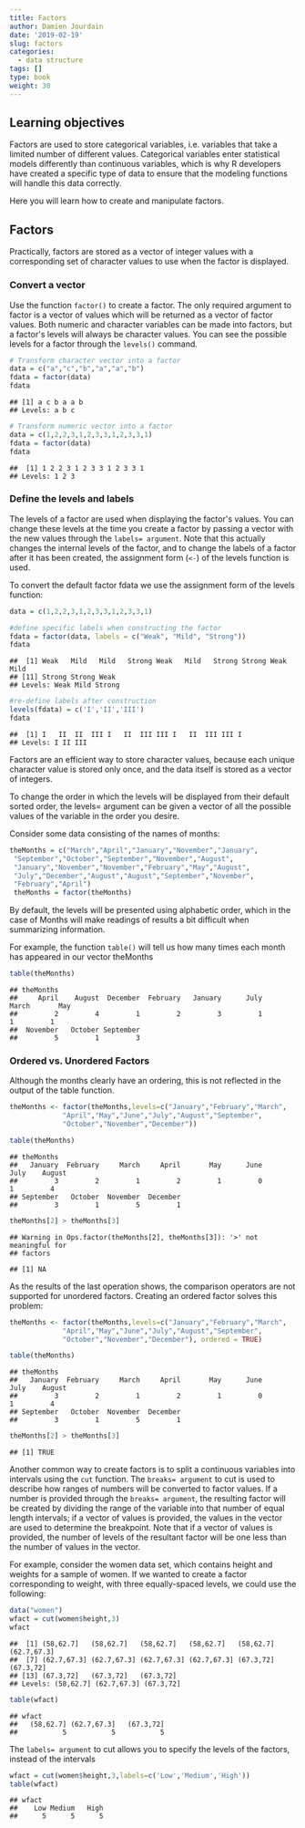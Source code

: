 ```yaml
---
title: Factors
author: Damien Jourdain
date: '2019-02-19'
slug: factors
categories:
  - data structure
tags: []
type: book
weight: 30
---
```


## Learning objectives

Factors are used to store categorical variables, i.e. variables that take a limited number of different values. Categorical variables enter statistical models differently than continuous variables, which is why R developers have created a specific type of data to ensure that the modeling functions will handle this data correctly. 

Here you will learn how to create and manipulate factors. 


## Factors

Practically, factors are stored as a vector of integer values with a corresponding set of character values to use when the factor is displayed. 

### Convert a vector 

Use the function `factor()` to create a factor. The only required argument to factor is a vector of values which will be returned as a vector of factor values. Both numeric and character variables can be made into factors, but a factor's levels will always be character values. You can see the possible levels for a factor through the `levels()` command.


```r
# Transform character vector into a factor
data = c("a","c","b","a","a","b")
fdata = factor(data)
fdata
```

```
## [1] a c b a a b
## Levels: a b c
```

```r
# Transform numeric vector into a factor
data = c(1,2,2,3,1,2,3,3,1,2,3,3,1)
fdata = factor(data)
fdata
```

```
##  [1] 1 2 2 3 1 2 3 3 1 2 3 3 1
## Levels: 1 2 3
```

### Define the levels and labels

The levels of a factor are used when displaying the factor's values. You can change these levels at the time you create a factor by passing a vector with the new values through the `labels= argument`. Note that this actually changes the internal levels of the factor, and to change the labels of a factor after it has been created, the assignment form  (`<-`) of the levels function is used. 

To convert the default factor fdata we use the assignment form of the levels function:

```r
data = c(1,2,2,3,1,2,3,3,1,2,3,3,1)

#define specific labels when constructing the factor
fdata = factor(data, labels = c("Weak", "Mild", "Strong")) 
fdata
```

```
##  [1] Weak   Mild   Mild   Strong Weak   Mild   Strong Strong Weak   Mild  
## [11] Strong Strong Weak  
## Levels: Weak Mild Strong
```

```r
#re-define labels after construction
levels(fdata) = c('I','II','III')
fdata
```

```
##  [1] I   II  II  III I   II  III III I   II  III III I  
## Levels: I II III
```

Factors are an efficient way to store character values, because each unique character value is stored only once, and the data itself is stored as a vector of integers. 

To change the order in which the levels will be displayed from their default sorted order, the levels= argument can be given a vector of all the possible values of the variable in the order you desire. 

Consider some data consisting of the names of months:


```r
theMonths = c("March","April","January","November","January",
 "September","October","September","November","August",
 "January","November","November","February","May","August",
 "July","December","August","August","September","November",
 "February","April")
 theMonths = factor(theMonths)
```
By default, the levels will be presented using alphabetic order, which in the case of Months will make readings of results a bit difficult when summarizing information.
 
For example, the function `table()` will tell us how many times each month has appeared in our vector theMonths


```r
table(theMonths)
```

```
## theMonths
##     April    August  December  February   January      July     March       May 
##         2         4         1         2         3         1         1         1 
##  November   October September 
##         5         1         3
```

### Ordered vs. Unordered Factors

Although the months clearly have an ordering, this is not reflected in the output of the table function. 


```r
theMonths <- factor(theMonths,levels=c("January","February","March",
             "April","May","June","July","August","September",
             "October","November","December"))

table(theMonths)
```

```
## theMonths
##   January  February     March     April       May      June      July    August 
##         3         2         1         2         1         0         1         4 
## September   October  November  December 
##         3         1         5         1
```

```r
theMonths[2] > theMonths[3]
```

```
## Warning in Ops.factor(theMonths[2], theMonths[3]): '>' not meaningful for
## factors
```

```
## [1] NA
```
 
As the results of the last operation shows, the comparison operators are not supported for unordered factors. Creating an ordered factor solves this problem: 


```r
theMonths <- factor(theMonths,levels=c("January","February","March",
             "April","May","June","July","August","September",
             "October","November","December"), ordered = TRUE)

table(theMonths)
```

```
## theMonths
##   January  February     March     April       May      June      July    August 
##         3         2         1         2         1         0         1         4 
## September   October  November  December 
##         3         1         5         1
```

```r
theMonths[2] > theMonths[3]
```

```
## [1] TRUE
```

Another common way to create factors is to split a continuous variables into intervals using the `cut` function. The `breaks= argument` to cut is used to describe how ranges of numbers will be converted to factor values. If a number is provided through the `breaks= argument`, the resulting factor will be created by dividing the range of the variable into that number of equal length intervals; if a vector of values is provided, the values in the vector are used to determine the breakpoint. Note that if a vector of values is provided, the number of levels of the resultant factor will be one less than the number of values in the vector.

For example, consider the women data set, which contains height and weights for a sample of women. If we wanted to create a factor corresponding to weight, with three equally-spaced levels, we could use the following:

```r
data("women")
wfact = cut(women$height,3)
wfact
```

```
##  [1] (58,62.7]   (58,62.7]   (58,62.7]   (58,62.7]   (58,62.7]   (62.7,67.3]
##  [7] (62.7,67.3] (62.7,67.3] (62.7,67.3] (62.7,67.3] (67.3,72]   (67.3,72]  
## [13] (67.3,72]   (67.3,72]   (67.3,72]  
## Levels: (58,62.7] (62.7,67.3] (67.3,72]
```

```r
table(wfact)
```

```
## wfact
##   (58,62.7] (62.7,67.3]   (67.3,72] 
##           5           5           5
```
The `labels= argument` to cut allows you to specify the levels of the factors, instead of the intervals

```r
wfact = cut(women$height,3,labels=c('Low','Medium','High'))
table(wfact)
```

```
## wfact
##    Low Medium   High 
##      5      5      5
```


